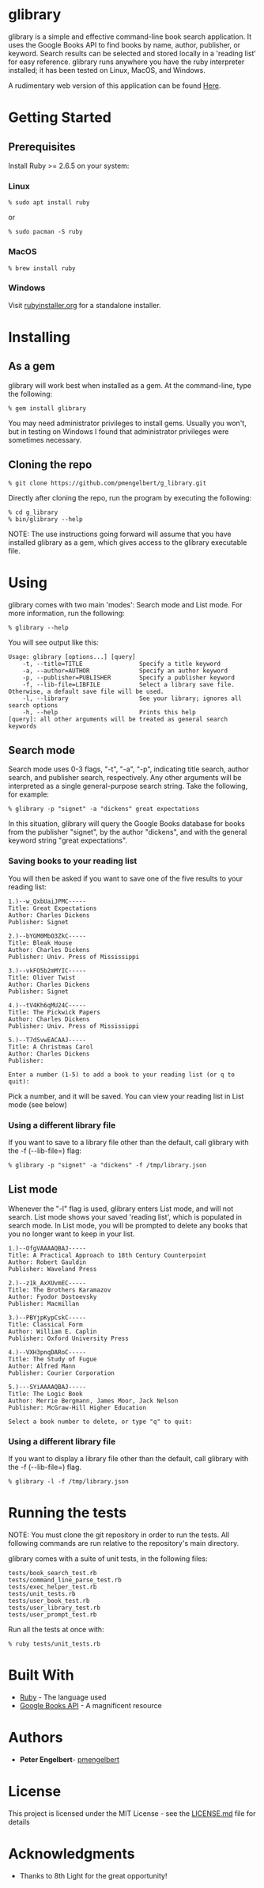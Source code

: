 # glibrary

glibrary is a simple and effective command-line book search application.  It uses the Google Books API to find books by name, author, publisher, or keyword.  Search results can be selected and stored locally in a 'reading list' for easy reference. glibrary runs anywhere you have the ruby interpreter installed; it has been tested on Linux, MacOS, and Windows.

A rudimentary web version of this application can be found [Here](http://3.130.246.225:3001).

# Getting Started

## Prerequisites

Install Ruby >= 2.6.5 on your system:
### Linux
```
% sudo apt install ruby
```
or
```
% sudo pacman -S ruby
```
### MacOS
```
% brew install ruby
```

### Windows
Visit [rubyinstaller.org](https://rubyinstaller.org/) for a standalone installer.

# Installing

## As a gem
glibrary will work best when installed as a gem.  At the command-line, type the following:
```
% gem install glibrary
```
You may need administrator privileges to install gems.  Usually you won't, but in testing on Windows I found that administrator privileges were sometimes necessary.

## Cloning the repo
```
% git clone https://github.com/pmengelbert/g_library.git
```
Directly after cloning the repo, run the program by executing the following:
```
% cd g_library
% bin/glibrary --help
```
NOTE: The use instructions going forward will assume that you have installed glibrary as a gem, which gives access
to the glibrary executable file.

# Using

glibrary comes with two main 'modes': Search mode and List mode.  For more information, run the following:
```
% glibrary --help
```

You will see output like this:
```
Usage: glibrary [options...] [query]
    -t, --title=TITLE                Specify a title keyword
    -a, --author=AUTHOR              Specify an author keyword
    -p, --publisher=PUBLISHER        Specify a publisher keyword
    -f, --lib-file=LIBFILE           Select a library save file. Otherwise, a default save file will be used.
    -l, --library                    See your library; ignores all search options
    -h, --help                       Prints this help
[query]: all other arguments will be treated as general search keywords

```

## Search mode

Search mode uses 0-3 flags, "-t", "-a", "-p", indicating title search, author search, and publisher search, respectively.
Any other arguments will be interpreted as a single general-purpose search string.  Take the following, for example:
```
% glibrary -p "signet" -a "dickens" great expectations
```

In this situation, glibrary will query the Google Books database for books from the publisher "signet", by the author "dickens", and with the general keyword string "great expectations".

### Saving books to your reading list
You will then be asked if you want to save one of the five results to your reading list:  
```
1.)--w_QxbUaiJPMC-----
Title: Great Expectations
Author: Charles Dickens
Publisher: Signet

2.)--bYGM0MbO3ZkC-----
Title: Bleak House
Author: Charles Dickens
Publisher: Univ. Press of Mississippi

3.)--vkFO5b2mMYIC-----
Title: Oliver Twist
Author: Charles Dickens
Publisher: Signet

4.)--tV4Kh6qMU24C-----
Title: The Pickwick Papers
Author: Charles Dickens
Publisher: Univ. Press of Mississippi

5.)--T7dSvwEACAAJ-----
Title: A Christmas Carol
Author: Charles Dickens
Publisher: 

Enter a number (1-5) to add a book to your reading list (or q to quit): 
```

Pick a number, and it will be saved.  You can view your reading list in List mode (see below)

### Using a different library file
If you want to save to a library file other than the default, call glibrary with the -f (--lib-file=) flag:
```
% glibrary -p "signet" -a "dickens" -f /tmp/library.json
```

## List mode
Whenever the "-l" flag is used, glibrary enters List mode, and will not search.  List mode shows your saved 'reading list', which is populated in search mode.  In List mode, you will be prompted to delete any books that you no longer want to keep in your list.
```
1.)--OfgVAAAAQBAJ-----
Title: A Practical Approach to 18th Century Counterpoint
Author: Robert Gauldin
Publisher: Waveland Press

2.)--z1k_AxXUvmEC-----
Title: The Brothers Karamazov
Author: Fyodor Dostoevsky
Publisher: Macmillan

3.)--PBYjpKypCskC-----
Title: Classical Form
Author: William E. Caplin
Publisher: Oxford University Press

4.)--VXH3pnqDARoC-----
Title: The Study of Fugue
Author: Alfred Mann
Publisher: Courier Corporation

5.)---SYiAAAAQBAJ-----
Title: The Logic Book
Author: Merrie Bergmann, James Moor, Jack Nelson
Publisher: McGraw-Hill Higher Education

Select a book number to delete, or type "q" to quit:
```

### Using a different library file
If you want to display a library file other than the default, call glibrary with the -f (--lib-file=) flag.
```
% glibrary -l -f /tmp/library.json
```

# Running the tests

NOTE: You must clone the git repository in order to run the tests.  All following commands are run 
relative to the repository's main directory.

glibrary comes with a suite of unit tests, in the following files:
```
tests/book_search_test.rb
tests/command_line_parse_test.rb
tests/exec_helper_test.rb
tests/unit_tests.rb
tests/user_book_test.rb
tests/user_library_test.rb
tests/user_prompt_test.rb
```

Run all the tests at once with:
```
% ruby tests/unit_tests.rb
```

# Built With

* [Ruby](https://www.ruby-lang.org) - The language used
* [Google Books API](https://developers.google.com/books/docs/v1/using) - A magnificent resource

# Authors

* **Peter Engelbert**- [pmengelbert](https://github.com/pmengelbert)

# License

This project is licensed under the MIT License - see the [LICENSE.md](LICENSE.md) file for details

# Acknowledgments

* Thanks to 8th Light for the great opportunity!
